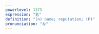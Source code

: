 ```yaml
---
powerlevel: 1375
expression: "名"
definition: "(n) name; reputation; (P)"
pronunciation: "な"
---
```

